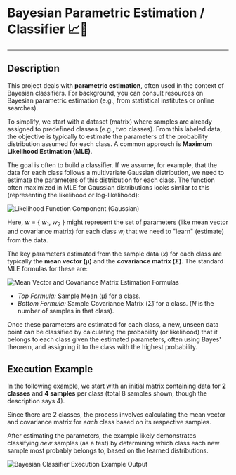 <!-- Created by Jonathan Carrero -->

# Bayesian Parametric Estimation / Classifier 📈🤖

---

## Description

This project deals with **parametric estimation**, often used in the context of Bayesian classifiers. For background, you can consult resources on Bayesian parametric estimation (e.g., from statistical institutes or online searches).

To simplify, we start with a dataset (matrix) where samples are already assigned to predefined classes (e.g., two classes). From this labeled data, the objective is typically to estimate the parameters of the probability distribution assumed for each class. A common approach is **Maximum Likelihood Estimation (MLE)**.

The goal is often to build a classifier. If we assume, for example, that the data for each class follows a multivariate Gaussian distribution, we need to estimate the parameters of this distribution for each class. The function often maximized in MLE for Gaussian distributions looks similar to this (representing the likelihood or log-likelihood):

![Likelihood Function Component (Gaussian)](https://github.com/Joncarre/Java-language/blob/master/Ingenier%C3%ADa%20del%20Conocimiento/images/IC3_2.png)

Here, *w* = { *w*<sub>1</sub>, *w*<sub>2</sub> } might represent the set of parameters (like mean vector and covariance matrix) for each class *w<sub>i</sub>* that we need to "learn" (estimate) from the data.

The key parameters estimated from the sample data (*x*) for each class are typically the **mean vector (μ)** and the **covariance matrix (Σ)**. The standard MLE formulas for these are:

![Mean Vector and Covariance Matrix Estimation Formulas](https://github.com/Joncarre/Java-language/blob/master/Ingenier%C3%ADa%20del%20Conocimiento/images/IC3_3.png)

*   *Top Formula:* Sample Mean (μ̂) for a class.
*   *Bottom Formula:* Sample Covariance Matrix (Σ̂) for a class. (*N* is the number of samples in that class).

Once these parameters are estimated for each class, a new, unseen data point can be classified by calculating the probability (or likelihood) that it belongs to each class given the estimated parameters, often using Bayes' theorem, and assigning it to the class with the highest probability.

## Execution Example

In the following example, we start with an initial matrix containing data for **2 classes** and **4 samples** per class (total 8 samples shown, though the description says 4).

Since there are 2 classes, the process involves calculating the mean vector and covariance matrix for *each* class based on its respective samples.

After estimating the parameters, the example likely demonstrates classifying *new* samples (as a test) by determining which class each new sample most probably belongs to, based on the learned distributions.

![Bayesian Classifier Execution Example Output](https://github.com/Joncarre/Java-language/blob/master/Ingenier%C3%ADa%20del%20Conocimiento/images/IC3_1.png)
